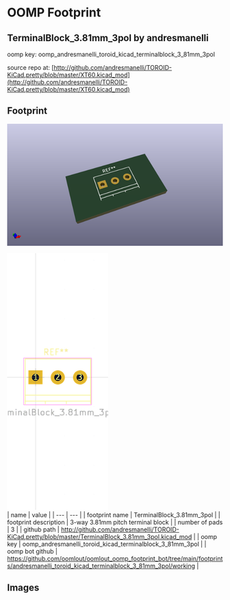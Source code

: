 # OOMP Footprint  
## TerminalBlock_3.81mm_3pol  by andresmanelli  
  
oomp key: oomp_andresmanelli_toroid_kicad_terminalblock_3_81mm_3pol  
  
source repo at: [http://github.com/andresmanelli/TOROID-KiCad.pretty/blob/master/XT60.kicad_mod](http://github.com/andresmanelli/TOROID-KiCad.pretty/blob/master/XT60.kicad_mod)  
## Footprint  
  
[![working_kicad_pcb_3d.png](working_kicad_pcb_3d_600.png)](working_kicad_pcb_3d.png)  
  
[![working.png](working_600.png)](working.png)  
| name | value | 
| --- | --- | 
| footprint name | TerminalBlock_3.81mm_3pol | 
| footprint description | 3-way 3.81mm pitch terminal block | 
| number of pads | 3 | 
| github path | http://github.com/andresmanelli/TOROID-KiCad.pretty/blob/master/TerminalBlock_3.81mm_3pol.kicad_mod | 
| oomp key | oomp_andresmanelli_toroid_kicad_terminalblock_3_81mm_3pol | 
| oomp bot github | https://github.com/oomlout/oomlout_oomp_footprint_bot/tree/main/footprints/andresmanelli_toroid_kicad_terminalblock_3_81mm_3pol/working | 
## Images  
